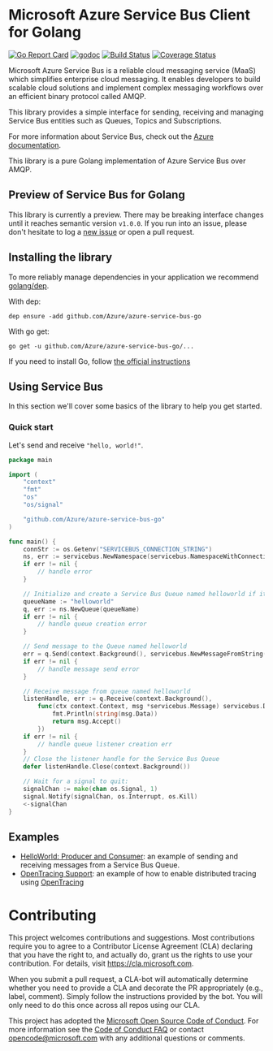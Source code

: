 # Microsoft Azure Service Bus Client for Golang
[![Go Report Card](https://goreportcard.com/badge/github.com/Azure/azure-service-bus-go)](https://goreportcard.com/report/github.com/Azure/azure-service-bus-go)
[![godoc](https://godoc.org/github.com/Azure/azure-service-bus-go?status.svg)](https://godoc.org/github.com/Azure/azure-service-bus-go)
[![Build Status](https://travis-ci.org/Azure/azure-service-bus-go.svg?branch=master)](https://travis-ci.org/Azure/azure-service-bus-go)
[![Coverage Status](https://coveralls.io/repos/github/Azure/azure-service-bus-go/badge.svg?branch=master)](https://coveralls.io/github/Azure/azure-service-bus-go?branch=master)

Microsoft Azure Service Bus is a reliable cloud messaging service (MaaS) which simplifies enterprise cloud messaging. It
enables developers to build scalable cloud solutions and implement complex messaging workflows over an efficient binary
protocol called AMQP.

This library provides a simple interface for sending, receiving and managing Service Bus entities such as Queues, Topics
and Subscriptions.

For more information about Service Bus, check out the [Azure documentation](https://azure.microsoft.com/en-us/services/service-bus/).

This library is a pure Golang implementation of Azure Service Bus over AMQP.

## Preview of Service Bus for Golang
This library is currently a preview. There may be breaking interface changes until it reaches semantic version `v1.0.0`. 
If you run into an issue, please don't hesitate to log a 
[new issue](https://github.com/Azure/azure-service-bus-go/issues/new) or open a pull request.

## Installing the library
To more reliably manage dependencies in your application we recommend [golang/dep](https://github.com/golang/dep).

With dep:
```
dep ensure -add github.com/Azure/azure-service-bus-go
```

With go get:
```
go get -u github.com/Azure/azure-service-bus-go/...
```

If you need to install Go, follow [the official instructions](https://golang.org/dl/)

## Using Service Bus
In this section we'll cover some basics of the library to help you get started.

### Quick start
Let's send and receive `"hello, world!"`.
```go
package main

import (
	"context"
	"fmt"
	"os"
	"os/signal"

	"github.com/Azure/azure-service-bus-go"
)

func main() {
	connStr := os.Getenv("SERVICEBUS_CONNECTION_STRING")
	ns, err := servicebus.NewNamespace(servicebus.NamespaceWithConnectionString(connStr))
	if err != nil {
		// handle error
	}

	// Initialize and create a Service Bus Queue named helloworld if it doesn't exist
	queueName := "helloworld"
	q, err := ns.NewQueue(queueName)
	if err != nil {
		// handle queue creation error
	}

	// Send message to the Queue named helloworld
	err = q.Send(context.Background(), servicebus.NewMessageFromString("Hello World!"))
	if err != nil {
		// handle message send error
	}

	// Receive message from queue named helloworld
	listenHandle, err := q.Receive(context.Background(),
		func(ctx context.Context, msg *servicebus.Message) servicebus.DispositionAction {
			fmt.Println(string(msg.Data))
			return msg.Accept()
		})
	if err != nil {
		// handle queue listener creation err
	}
	// Close the listener handle for the Service Bus Queue
	defer listenHandle.Close(context.Background())

	// Wait for a signal to quit:
	signalChan := make(chan os.Signal, 1)
	signal.Notify(signalChan, os.Interrupt, os.Kill)
	<-signalChan
}
```

## Examples
- [HelloWorld: Producer and Consumer](./_examples/helloworld): an example of sending and receiving messages from a 
Service Bus Queue.
- [OpenTracing Support](./_examples/opentracing): an example of how to enable distributed tracing using [OpenTracing](http://opentracing.io)

# Contributing

This project welcomes contributions and suggestions.  Most contributions require you to agree to a
Contributor License Agreement (CLA) declaring that you have the right to, and actually do, grant us
the rights to use your contribution. For details, visit https://cla.microsoft.com.

When you submit a pull request, a CLA-bot will automatically determine whether you need to provide
a CLA and decorate the PR appropriately (e.g., label, comment). Simply follow the instructions
provided by the bot. You will only need to do this once across all repos using our CLA.

This project has adopted the [Microsoft Open Source Code of Conduct](https://opensource.microsoft.com/codeofconduct/).
For more information see the [Code of Conduct FAQ](https://opensource.microsoft.com/codeofconduct/faq/) or
contact [opencode@microsoft.com](mailto:opencode@microsoft.com) with any additional questions or comments.
